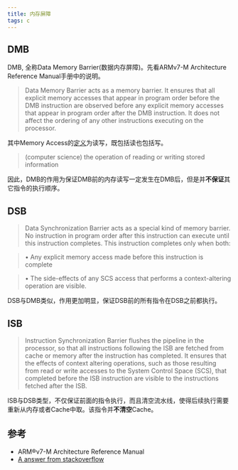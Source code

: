 ```yaml
---
title: 内存屏障
tags: c
---
```


## DMB

DMB, 全称Data Memory Barrier(数据内存屏障)。先看ARMv7-M Architecture Reference Manual手册中的说明。

> Data Memory Barrier acts as a memory barrier. It ensures that all explicit memory accesses that appear in
program order before the DMB instruction are observed before any explicit memory accesses that appear in
program order after the DMB instruction. It does not affect the ordering of any other instructions executing on
the processor.

其中Memory Access的[定义](https://www.vocabulary.com/dictionary/memory%20access#:~:text=Definitions%20of%20memory%20access,synonyms%3A%20access)为读写，既包括读也包括写。

>  (computer science) the operation of reading or writing stored information

因此，DMB的作用为保证DMB前的内存读写一定发生在DMB后，但是并**不保证**其它指令的执行顺序。

## DSB

> Data Synchronization Barrier acts as a special kind of memory barrier. No instruction in program order after this
instruction can execute until this instruction completes. This instruction completes only when both:

> • Any explicit memory access made before this instruction is complete

> • The side-effects of any SCS access that performs a context-altering operation are visible.

DSB与DMB类似，作用更加明显，保证DSB前的所有指令在DSB之前都执行。

## ISB

> Instruction Synchronization Barrier flushes the pipeline in the processor, so that all instructions following the ISB
are fetched from cache or memory after the instruction has completed. It ensures that the effects of context altering
operations, such as those resulting from read or write accesses to the System Control Space (SCS), that completed
before the ISB instruction are visible to the instructions fetched after the ISB.

ISB与DSB类型，不仅保证前面的指令执行，而且清空流水线，使得后续执行需要重新从内存或者Cache中取。该指令并**不清空**Cache。


## 参考

- ARM®v7-M Architecture Reference Manual
- [A answer from stackoverflow](https://stackoverflow.com/questions/15491751/real-life-use-cases-of-barriers-dsb-dmb-isb-in-arm)
